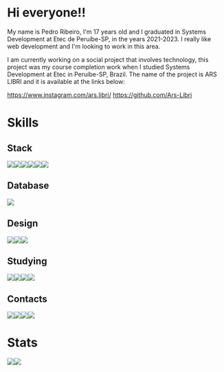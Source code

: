 # Hi everyone!!
My name is Pedro Ribeiro, I'm 17 years old and I graduated in Systems Development at Etec de Peruíbe-SP, in the years 2021-2023. I really like web development and I'm looking to work in this area.

I am currently working on a social project that involves technology, this project was my course completion work when I studied Systems Development at Etec in Peruíbe-SP, Brazil. The name of the project is ARS LIBRI and it is available at the links below:

https://www.instagram.com/ars.libri/
https://github.com/Ars-Libri

# Skills

## Stack

<div style="display:flex;">
    <img src="https://img.shields.io/badge/HTML5-E34F26?style=for-the-badge&logo=html5&logoColor=white"/>
    <img src="https://img.shields.io/badge/CSS3-1572B6?style=for-the-badge&logo=css3&logoColor=white"/>
    <img src="https://img.shields.io/badge/JavaScript-323330?style=for-the-badge&logo=javascript&logoColor=F7DF1E"/>
    <img src="https://img.shields.io/badge/json-5E5C5C?style=for-the-badge&logo=json&logoColor=white"/>
    <img src="https://img.shields.io/badge/C%23-239120?style=for-the-badge&logo=c-sharp&logoColor=white"/>
    <img src="https://img.shields.io/badge/PHP-777BB4?style=for-the-badge&logo=php&logoColor=white"/>
</div>

## Database
<div style="display:flex;">
    <img src="https://img.shields.io/badge/MySQL-005C84?style=for-the-badge&logo=mysql&logoColor=white"/>
</div>


## Design
<div style="display:flex;">
    <img src="https://img.shields.io/badge/Adobe%20Photoshop-31A8FF?style=for-the-badge&logo=Adobe%20Photoshop&logoColor=black"/>
    <img src="https://img.shields.io/badge/Adobe%20Illustrator-FF9A00?style=for-the-badge&logo=adobe%20illustrator&logoColor=white"/>
    <img src="https://img.shields.io/badge/Canva-%2300C4CC.svg?&style=for-the-badge&logo=Canva&logoColor=white"/>
</div>


## Studying
<div style="display:flex;">
    <img src="https://img.shields.io/badge/React-20232A?style=for-the-badge&logo=react&logoColor=61DAFB"/>
    <img src="https://img.shields.io/badge/React_Native-20232A?style=for-the-badge&logo=react&logoColor=61DAFB"/>
    <img src="https://img.shields.io/badge/Node%20js-339933?style=for-the-badge&logo=nodedotjs&logoColor=white"/>
    <img src="https://img.shields.io/badge/AngularJS-E23237?style=for-the-badge&logo=angularjs&logoColor=white"/>
</div>



## Contacts
<div style="display:flex;">
    <a href=""><img src="https://img.shields.io/badge/Gmail-D14836?style=for-the-badge&logo=gmail&logoColor=white"/></a>
    <a href="https://instagram.com/pedrol.js"><img src="https://img.shields.io/badge/Instagram-E4405F?style=for-the-badge&logo=instagram&logoColor=white"/></a>
    <a href="https://twitter.com/PedroLu96520014"><img src="https://img.shields.io/badge/X-000000?style=for-the-badge&logo=x&logoColor=white"/></a>
    <a href="https://www.linkedin.com/in/pedro-ribeiro-abaa0b293/"><img src="https://img.shields.io/badge/LinkedIn-0077B5?style=for-the-badge&logo=linkedin&logoColor=white"/></a>
</div>


# Stats
<div style="display: flex; text-align: center;">
    <img src="https://github-readme-stats.vercel.app/api/top-langs/?username=furPedroRibeiro&theme=radical"/>
    <img src="https://github-readme-streak-stats.herokuapp.com/?user={furPedroRibeiro}&theme={radical}"/>
</div>



   

